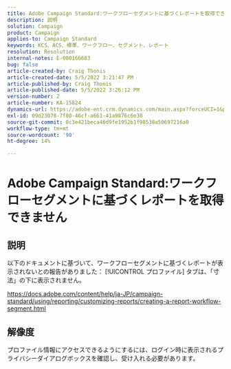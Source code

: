 ```yaml
---
title: Adobe Campaign Standard:ワークフローセグメントに基づくレポートを取得できない
description: 説明
solution: Campaign
product: Campaign
applies-to: Campaign Standard
keywords: KCS、ACS、標準、ワークフロー、セグメント、レポート
resolution: Resolution
internal-notes: E-000166683
bug: false
article-created-by: Craig Thonis
article-created-date: 5/5/2022 3:21:47 PM
article-published-by: Craig Thonis
article-published-date: 5/5/2022 3:26:12 PM
version-number: 2
article-number: KA-15824
dynamics-url: https://adobe-ent.crm.dynamics.com/main.aspx?forceUCI=1&pagetype=entityrecord&etn=knowledgearticle&id=9599cb0f-87cc-ec11-a7b5-6045bd00d995
exl-id: 09d23078-7f80-46cf-a661-41a9876c6e30
source-git-commit: 0c3e421beca46d9fe1952b1f98538a50697216a0
workflow-type: tm+mt
source-wordcount: '90'
ht-degree: 14%

---
```


# Adobe Campaign Standard:ワークフローセグメントに基づくレポートを取得できません

## 説明


以下のドキュメントに基づいて、ワークフローセグメントに基づくレポートが表示されないとの報告がありました： [!UICONTROL プロファイル] タブは、「寸法」の下に表示されません。

https://docs.adobe.com/content/help/ja-JP/campaign-standard/using/reporting/customizing-reports/creating-a-report-workflow-segment.html


## 解像度


プロファイル情報にアクセスできるようにするには、ログイン時に表示されるプライバシーダイアログボックスを確認し、受け入れる必要があります。
